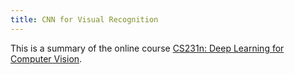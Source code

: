 ```yaml
---
title: CNN for Visual Recognition
---
```


This is a summary of the online course [CS231n: Deep Learning for Computer Vision](http://cs231n.stanford.edu/).
